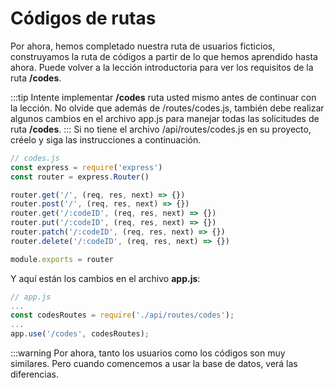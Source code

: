 # Códigos de rutas

Por ahora, hemos completado nuestra ruta de usuarios ficticios, construyamos la ruta de códigos a partir de lo que hemos aprendido hasta ahora. Puede volver a la lección introductoria para ver los requisitos de la ruta
**/codes**.

:::tip
 Intente implementar **/codes** ruta usted mismo antes de continuar con la lección. No olvide que además de /routes/codes.js, también debe realizar algunos cambios en el archivo app.js para manejar todas las solicitudes de ruta **/codes**.
:::
Si no tiene el archivo /api/routes/codes.js en su proyecto, créelo y siga las instrucciones a continuación.

```js
// codes.js
const express = require('express')
const router = express.Router()

router.get('/', (req, res, next) => {})
router.post('/', (req, res, next) => {})
router.get('/:codeID', (req, res, next) => {})
router.put('/:codeID', (req, res, next) => {})
router.patch('/:codeID', (req, res, next) => {})
router.delete('/:codeID', (req, res, next) => {})

module.exports = router
```

Y aquí están los cambios en el archivo **app.js**:

```js
// app.js
...
const codesRoutes = require('./api/routes/codes');
...
app.use('/codes', codesRoutes);
```

:::warning
 Por ahora, tanto los usuarios como los códigos son muy similares. Pero cuando comencemos a usar la base de datos, verá las diferencias.
